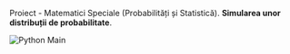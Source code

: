 
Proiect - Matematici Speciale (Probabilități și Statistică). **Simularea unor distribuții de probabilitate**.

![Python Main](https://user-images.githubusercontent.com/59684906/116813767-23c01b00-ab5e-11eb-8f36-53a461c44406.png)



